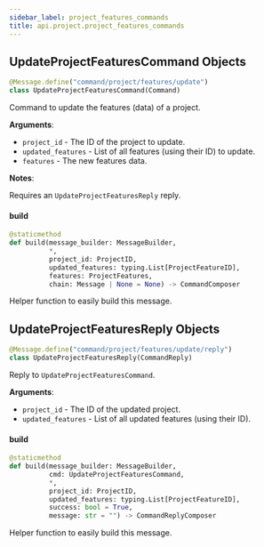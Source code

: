 ```yaml
---
sidebar_label: project_features_commands
title: api.project.project_features_commands
---
```


## UpdateProjectFeaturesCommand Objects

```python
@Message.define("command/project/features/update")
class UpdateProjectFeaturesCommand(Command)
```

Command to update the features (data) of a project.

**Arguments**:

- `project_id` - The ID of the project to update.
- `updated_features` - List of all features (using their ID) to update.
- `features` - The new features data.
  

**Notes**:

  Requires an ``UpdateProjectFeaturesReply`` reply.

#### build

```python
@staticmethod
def build(message_builder: MessageBuilder,
          *,
          project_id: ProjectID,
          updated_features: typing.List[ProjectFeatureID],
          features: ProjectFeatures,
          chain: Message | None = None) -> CommandComposer
```

Helper function to easily build this message.

## UpdateProjectFeaturesReply Objects

```python
@Message.define("command/project/features/update/reply")
class UpdateProjectFeaturesReply(CommandReply)
```

Reply to ``UpdateProjectFeaturesCommand``.

**Arguments**:

- `project_id` - The ID of the updated project.
- `updated_features` - List of all updated features (using their ID).

#### build

```python
@staticmethod
def build(message_builder: MessageBuilder,
          cmd: UpdateProjectFeaturesCommand,
          *,
          project_id: ProjectID,
          updated_features: typing.List[ProjectFeatureID],
          success: bool = True,
          message: str = "") -> CommandReplyComposer
```

Helper function to easily build this message.


